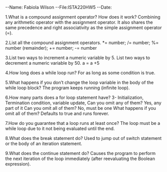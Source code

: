 --Name: Fabiola Wilson
--File:ISTA220HW5
--Date:

1.What is a compound assignment operator? How does it work?
Combining any arithmetic operator with the assignment operator. It also shares the same precedence and right associativity as the simple assignment operator (=). 

2.List all the compound assignment operators.
*= number;  /= number;  %= number (remainder);  += number;  -= number

3.List two ways to increment a numeric variable by 5. List two ways to decrement a numeric variable by 50.
a = a +5

4.How long does a while loop run?
For as long as some condition is true. 

5.What happens if you don’t change the loop variable in the body of the while loop block?
The program keeps running  (infinite loop). 

6.How many parts does a for loop statement have?  3- Initialization, Termination condition, variable update, 
Can you omit any of them? Yes, any part of it
Can you omit all of them? No, must be one 
What happens if you omit all of them? Defaults to true and runs forever.

7.How do you guarantee that a loop runs at least once?
The loop must be a while loop due to it not being evaluated until the end.

8.What does the break statement do?
Used to jump out of switch statement or the body of an iteration statement.

9.What does the continue statement do?
Causes the program to perform the next iteration of the loop immediately (after reevaluating the Boolean expression). 
